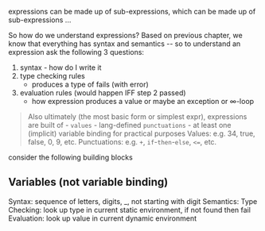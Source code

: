 expressions can be made up of sub-expressions, which can be made up of
sub-expressions ...

So how do we understand expressions? Based on previous chapter, we know
that everything has syntax and semantics -- so to understand an expression
ask the following 3 questions:

  1. syntax - how do I write it
  2. type checking rules
       - produces a type of fails (with error)
  3. evaluation rules (would happen IFF step 2 passed)
       - how expression produces a value or maybe an exception or ∞-loop

 > Also ultimately (the most basic form or simplest expr), expressions
   are built of
		- `values`
		- lang-defined `punctuations`
		- at least one (implicit) variable binding for practical purposes
  Values:
    e.g. 34, true, false, 0, 9, etc.
  Punctuations:
    e.g. `+`, `if`-`then`-`else`, `<=`, etc.

consider the following building blocks

## Variables (not variable binding)

Syntax:
  sequence of letters, digits, _, not starting with digit
Semantics:
	Type Checking:
	  look up type in current static environment, if not found then
	  fail
	Evaluation:
	  look up value in current dynamic environment


